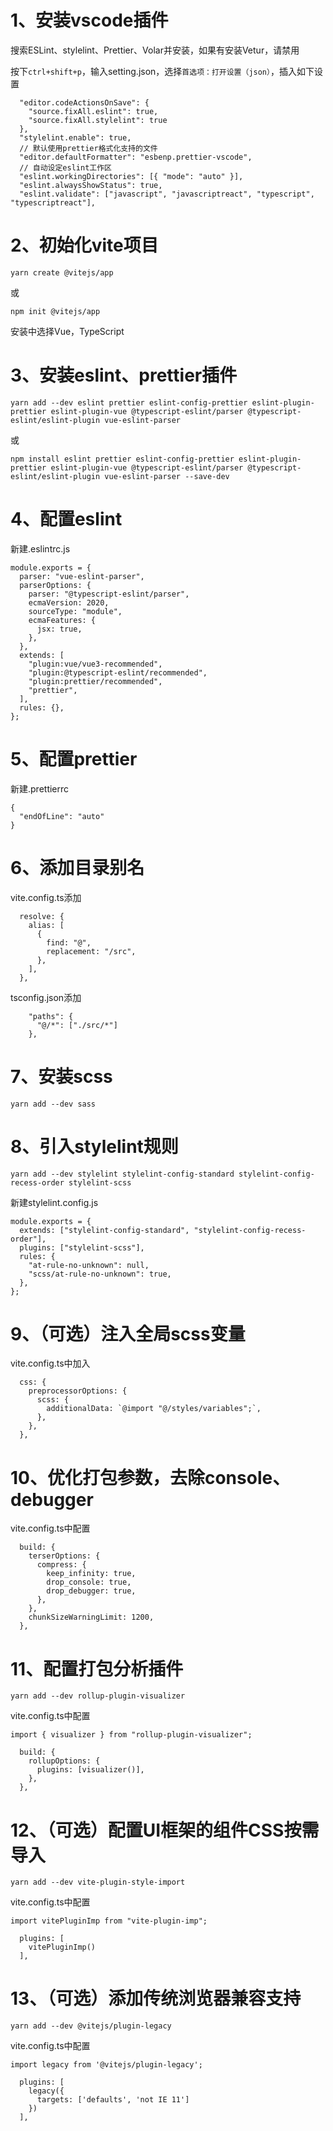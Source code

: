 # 1、安装vscode插件

搜索ESLint、stylelint、Prettier、Volar并安装，如果有安装Vetur，请禁用

按下`ctrl+shift+p`，输入setting.json，选择`首选项：打开设置（json）`，插入如下设置

```
  "editor.codeActionsOnSave": {
    "source.fixAll.eslint": true,
    "source.fixAll.stylelint": true
  },
  "stylelint.enable": true,
  // 默认使用prettier格式化支持的文件
  "editor.defaultFormatter": "esbenp.prettier-vscode",
  // 自动设定eslint工作区
  "eslint.workingDirectories": [{ "mode": "auto" }],
  "eslint.alwaysShowStatus": true,
  "eslint.validate": ["javascript", "javascriptreact", "typescript", "typescriptreact"],
```

# 2、初始化vite项目

`yarn create @vitejs/app`

或

`npm init @vitejs/app `

安装中选择Vue，TypeScript

# 3、安装eslint、prettier插件

`yarn add --dev eslint prettier eslint-config-prettier eslint-plugin-prettier eslint-plugin-vue @typescript-eslint/parser @typescript-eslint/eslint-plugin vue-eslint-parser`

或

`npm install eslint prettier eslint-config-prettier eslint-plugin-prettier eslint-plugin-vue @typescript-eslint/parser @typescript-eslint/eslint-plugin vue-eslint-parser --save-dev`

# 4、配置eslint

新建.eslintrc.js

```
module.exports = {
  parser: "vue-eslint-parser",
  parserOptions: {
    parser: "@typescript-eslint/parser",
    ecmaVersion: 2020,
    sourceType: "module",
    ecmaFeatures: {
      jsx: true,
    },
  },
  extends: [
    "plugin:vue/vue3-recommended",
    "plugin:@typescript-eslint/recommended",
    "plugin:prettier/recommended",
    "prettier",
  ],
  rules: {},
};
```

# 5、配置prettier

新建.prettierrc

```
{
  "endOfLine": "auto"
}
```

# 6、添加目录别名

vite.config.ts添加

```
  resolve: {
    alias: [
      {
        find: "@",
        replacement: "/src",
      },
    ],
  },
```

tsconfig.json添加

```
    "paths": {
      "@/*": ["./src/*"]
    },
```

# 7、安装scss

`yarn add --dev sass `

# 8、引入stylelint规则

`yarn add --dev stylelint stylelint-config-standard stylelint-config-recess-order stylelint-scss`

新建stylelint.config.js

```
module.exports = {
  extends: ["stylelint-config-standard", "stylelint-config-recess-order"],
  plugins: ["stylelint-scss"],
  rules: {
    "at-rule-no-unknown": null,
    "scss/at-rule-no-unknown": true,
  },
};
```

# 9、（可选）注入全局scss变量

vite.config.ts中加入

```
  css: {
    preprocessorOptions: {
      scss: {
        additionalData: `@import "@/styles/variables";`,
      },
    },
  },
```

# 10、优化打包参数，去除console、debugger

vite.config.ts中配置

```
  build: {
    terserOptions: {
      compress: {
        keep_infinity: true,
        drop_console: true,
        drop_debugger: true,
      },
    },
    chunkSizeWarningLimit: 1200,
  },
```

# 11、配置打包分析插件

`yarn add --dev rollup-plugin-visualizer`

vite.config.ts中配置

`import { visualizer } from "rollup-plugin-visualizer";`

```
  build: {
    rollupOptions: {
      plugins: [visualizer()],
    },
  },
```

# 12、（可选）配置UI框架的组件CSS按需导入

`yarn add --dev vite-plugin-style-import`

vite.config.ts中配置

`import vitePluginImp from "vite-plugin-imp";`

```
  plugins: [
    vitePluginImp()
  ],
```

# 13、（可选）添加传统浏览器兼容支持

`yarn add --dev @vitejs/plugin-legacy`

vite.config.ts中配置

`import legacy from '@vitejs/plugin-legacy';`

```
  plugins: [
    legacy({
      targets: ['defaults', 'not IE 11']
    })
  ],
```